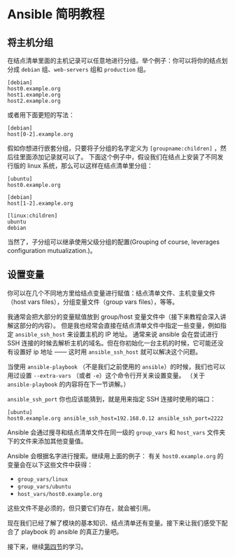 Ansible 简明教程
================

将主机分组
----------

在结点清单里面的主机记录可以任意地进行分组。举个例子：你可以将你的结点划分成 `debian` 组、`web-servers` 组和 `production` 组。

    [debian]
    host0.example.org
    host1.example.org
    host2.example.org

或者用下面更短的写法：

    [debian]
    host[0-2].example.org

假如你想进行嵌套分组，只要将子分组的名字定义为 `[groupname:children]` ，然后往里面添加记录就可以了。
下面这个例子中，假设我们在结点上安装了不同发行版的 linux 系统，那么可以这样在结点清单里分组：

    [ubuntu]
    host0.example.org

    [debian]
    host[1-2].example.org

    [linux:children]
    ubuntu
    debian

当然了，子分组可以继承使用父级分组的配置(Grouping of course, leverages configuration mutualization.)。


设置变量
--------

你可以在几个不同地方里给结点变量进行赋值：结点清单文件、主机变量文件（host vars files），分组变量文件（group vars files），等等。

我通常会把大部分的变量赋值放到 group/host 变量文件中（接下来教程会深入讲解这部分的内容）。
但是我也经常会直接在结点清单文件中指定一些变量，例如指定 `ansible_ssh_host` 来设置主机的 IP 地址。
通常来说 ansible 会在尝试进行 SSH 连接的时候去解析主机的域名。但在你初始化一台主机的时候，它可能还没有设置好 ip 地址 —— 这时用 `ansible_ssh_host` 就可以解决这个问题。

当使用 `ansible-playbook` （不是我们之前使用的 `ansible`）的时候，我们也可以用过设置 `--extra-vars` （或者 `-e`）这个命令行开关来设置变量。
（关于 `ansible-playbook` 的内容将在下一节讲解。）

`ansible_ssh_port` 你也应该能猜到，就是用来指定 SSH 连接时使用的端口：

    [ubuntu]
    host0.example.org ansible_ssh_host=192.168.0.12 ansible_ssh_port=2222

Ansible 会通过搜寻和结点清单文件在同一级的 `group_vars` 和 `host_vars` 文件夹下的文件来添加其他变量值。

Ansible 会根据名字进行搜索。继续用上面的例子： 有关 `host0.example.org` 的变量会在以下这些文件中获得：

- `group_vars/linux`
- `group_vars/ubuntu`
- `host_vars/host0.example.org`

这些文件不是必须的，但只要它们存在，就会被引用。

现在我们已经了解了模块的基本知识、结点清单还有变量。接下来让我们感受下配合了 playbook 的 ansible 的真正力量吧。


接下来，继续[第四节](https://github.com/leucos/ansible-tuto/tree/master/step-04/README_cn.md)的学习。
